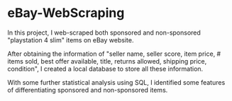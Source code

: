 # eBay-WebScraping

In this project, I web-scraped both sponsored and non-sponsored "playstation 4 slim" items on eBay website.

After obtaining the information of "seller name, seller score, item price, # items sold, best offer available, title, returns allowed, shipping price, condition", I created a local database to store all these information. 

With some further statistical analysis using SQL, I identified some features of differentiating sponsored and non-sponsored items.

